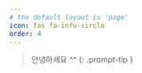```yaml
---
# the default layout is 'page'
icon: fas fa-info-circle
order: 4
---
```


> 안녕하세요 ^^
{: .prompt-tip }

